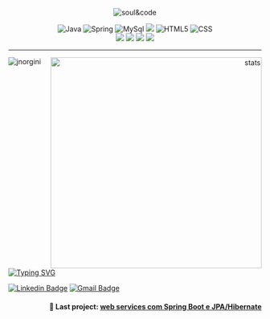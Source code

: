<p align="center">  <img src="https://user-images.githubusercontent.com/114461353/193368888-d8831282-e247-4051-b83c-13f463a7c0f9.gif" alt="soul&code" />

 <p align="center">
 <img src="https://img.shields.io/badge/Java-ED8B00?style=for-the-badge&logo=java&logoColor=white" alt="Java"  />
 <img src="https://img.shields.io/badge/Spring-6DB33F?style=for-the-badge&logo=spring&logoColor=white" alt="Spring"  />
 <img src="https://img.shields.io/badge/MySQL-00000F?style=for-the-badge&logo=mysql&logoColor=white" alt="MySql" />
 <img src="https://img.shields.io/badge/JavaScript-323330?style=for-the-badge&logo=javascript&logoColor=F7DF1E"  />
 <img src="https://img.shields.io/badge/HTML5-E34F26?style=for-the-badge&logo=html5&logoColor=white" alt="HTML5"  />
 <img src="https://img.shields.io/badge/CSS-239120?&style=for-the-badge&logo=css3&logoColor=white" alt="CSS"  />
  <br>
 <img src="https://img.shields.io/badge/Eclipse-2C2255?style=for-the-badge&logo=eclipse&logoColor=white"  />
 <img src="https://img.shields.io/badge/Visual_Studio_Code-0078D4?style=for-the-badge&logo=visual%20studio%20code&logoColor=white"  />
 <img src="https://img.shields.io/badge/Node.js-43853D?style=for-the-badge&logo=node.js&logoColor=white" />
 <img src="https://img.shields.io/badge/GIT-E44C30?style=for-the-badge&logo=git&logoColor=white"  />
 


---

 

 <p align="right">
 <img src="https://github-readme-stats-drab-one.vercel.app/api?username=jnorgini&show_icons=true&locale=en&theme=merko" min-width="420max-width="420x" width="420x" align="right" alt="stats ">
<p><img align="left" src="https://github-readme-stats-drab-one.vercel.app/api/top-langs?username=jnorgini&show_icons=true&locale=en&layout=compact&theme=merko" alt="jnorgini" /></p>


 <p align="left">
<a href="https://git.io/typing-svg"><img src="https://readme-typing-svg.herokuapp.com?font=Fira+Code&pause=1000&color=000000&width=435&lines=Hi%2C+there!;I'm+Juliana+Norgini;%3C%2F%3ESoftware+Developer;Contact+%E2%A4%B5" alt="Typing SVG" /></a>

 [![Linkedin Badge](https://img.shields.io/badge/-LinkedIn-6633cc?style=flat-square&logo=Linkedin&logoColor=white&link=https://www.linkedin.com/in/juliana-norgini)](https://www.linkedin.com/in/juliana-norgini)
[![Gmail Badge](https://img.shields.io/badge/-jnorgini@gmail.com-6633cc?style=flat-square&logo=Gmail&logoColor=white&link=mailto:jnorgini@gmail.com)](mailto:jnorgini@gmail.com)

 <h4><p align="right">🔭 Last project: <a href="https://github.com/jnorgini/workshop-springboot-jpa">web services com Spring Boot e JPA/Hibernate</h4></p>

 

